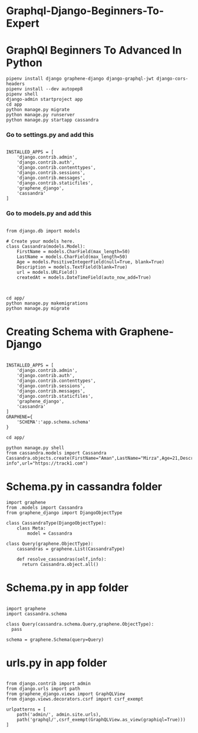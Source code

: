 # Graphql-Django-Beginners-To-Expert
<h1>GraphQl Beginners To Advanced In Python</h1>

```
pipenv install django graphene-django django-graphql-jwt django-cors-headers
pipenv install --dev autopep8
pipenv shell
django-admin startproject app
cd app
python manage.py migrate
python manage.py runserver
python manage.py startapp cassandra

```
<h3>Go to settings.py and add this</h3>

```

INSTALLED_APPS = [
    'django.contrib.admin',
    'django.contrib.auth',
    'django.contrib.contenttypes',
    'django.contrib.sessions',
    'django.contrib.messages',
    'django.contrib.staticfiles',
    'graphene_django',
    'cassandra'
]

```

<h3>Go to models.py and add this</h3>

```

from django.db import models

# Create your models here.
class Cassandra(models.Model):
    FirstName = models.CharField(max_length=50)
    LastName = models.CharField(max_length=50)
    Age = models.PositiveIntegerField(null=True, blank=True)    
    Description = models.TextField(blank=True)
    url = models.URLField()
    createdAt = models.DateTimeField(auto_now_add=True)
    
```

```

cd app/
python manage.py makemigrations
python manage.py migrate

```


<h1>Creating Schema with Graphene-Django</h1>

```

INSTALLED_APPS = [
    'django.contrib.admin',
    'django.contrib.auth',
    'django.contrib.contenttypes',
    'django.contrib.sessions',
    'django.contrib.messages',
    'django.contrib.staticfiles',
    'graphene_django',
    'cassandra'
]
GRAPHENE={
    'SCHEMA':'app.schema.schema'
}

```

```
cd app/

python manage.py shell
from cassandra.models import Cassandra
Cassandra.objects.create(FirstName="Aman",LastName="Mirza",Age=21,Description="complete info",url="https://track1.com")

```

<h1>Schema.py in cassandra folder</h1>

```
import graphene
from .models import Cassandra
from graphene_django import DjangoObjectType

class CassandraType(DjangoObjectType):
    class Meta:
        model = Cassandra

class Query(graphene.ObjectType):
    cassandras = graphene.List(CassandraType)

    def resolve_cassandras(self,info):
      return Cassandra.object.all()

```

<h1>Schema.py in app folder</h1>

```

import graphene 
import cassandra.schema

class Query(cassandra.schema.Query,graphene.ObjectType):
  pass

schema = graphene.Schema(query=Query)

```

<h1>urls.py in app folder</h1>

```

from django.contrib import admin
from django.urls import path
from graphene_django.views import GraphQLView
from django.views.decorators.csrf import csrf_exempt

urlpatterns = [
    path('admin/', admin.site.urls),
    path('graphql/',csrf_exempt(GraphQLView.as_view(graphiql=True)))
]

```















  
